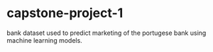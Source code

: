 # capstone-project-1
bank dataset used to predict marketing of the portugese bank using machine learning models.
